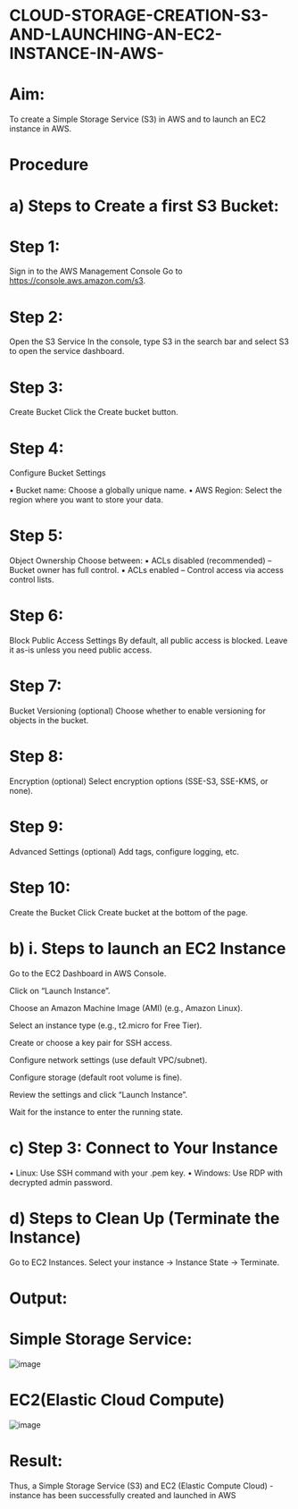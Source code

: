 # CLOUD-STORAGE-CREATION-S3-AND-LAUNCHING-AN-EC2-INSTANCE-IN-AWS-
# Aim:
To create a Simple Storage Service (S3) in AWS and to launch an EC2 instance in AWS.

# Procedure
# a) Steps to Create a first S3 Bucket:

# Step 1: 
Sign in to the AWS Management Console Go to https://console.aws.amazon.com/s3. 

# Step 2: 
Open the S3 Service In the console, type S3 in the search bar and select S3 to open the service dashboard. 

# Step 3: 
Create Bucket Click the Create bucket button. 

# Step 4: 
Configure Bucket Settings

• Bucket name: Choose a globally unique name. • AWS Region: Select the region where you want to store your data.

# Step 5: 
Object Ownership Choose between: ▪ ACLs disabled (recommended) – Bucket owner has full control. ▪ ACLs enabled – Control access via access control lists.

# Step 6: 
Block Public Access Settings By default, all public access is blocked. Leave it as-is unless you need public access. 

# Step 7: 
Bucket Versioning (optional) Choose whether to enable versioning for objects in the bucket.

# Step 8:
Encryption (optional) Select encryption options (SSE-S3, SSE-KMS, or none). 

# Step 9: 
Advanced Settings (optional) Add tags, configure logging, etc. 

# Step 10: 
Create the Bucket Click Create bucket at the bottom of the page.

# b) i. Steps to launch an EC2 Instance

Go to the EC2 Dashboard in AWS Console.

Click on “Launch Instance”.

Choose an Amazon Machine Image (AMI) (e.g., Amazon Linux).

Select an instance type (e.g., t2.micro for Free Tier).

Create or choose a key pair for SSH access.

Configure network settings (use default VPC/subnet).

Configure storage (default root volume is fine).

Review the settings and click “Launch Instance”.

Wait for the instance to enter the running state.

# c) Step 3: Connect to Your Instance

• Linux: Use SSH command with your .pem key. • Windows: Use RDP with decrypted admin password.

# d) Steps to Clean Up (Terminate the Instance)

Go to EC2 Instances.
Select your instance → Instance State → Terminate.

# Output:

# Simple Storage Service:

![image](https://github.com/user-attachments/assets/bc0d38bd-8637-454f-a5e8-e2ca0e373526)

# EC2(Elastic Cloud Compute)
![image](https://github.com/user-attachments/assets/9d91ffc0-2e29-49f5-b8d8-fe5616a43ff7)

# Result:
Thus, a Simple Storage Service (S3) and EC2 (Elastic Compute Cloud) - instance has been successfully created and launched in AWS
